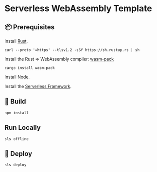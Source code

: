 # Serverless WebAssembly Template


## 📦 Prerequisites

Install [Rust](https://www.rust-lang.org/tools/install).

`curl --proto '=https' --tlsv1.2 -sSf https://sh.rustup.rs | sh`

Install the Rust => WebAssembly compiler: [wasm-pack](https://github.com/rustwasm/wasm-pack)

`cargo install wasm-pack`

Install [Node](https://www.npmjs.com/get-npm).

Install the [Serverless Framework](https://serverless.com/framework/).


## 🦀 Build

`npm install`

## Run Locally

`sls offline`

## 🛵 Deploy

`sls deploy`

